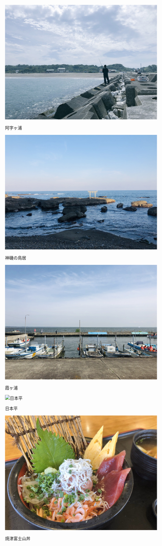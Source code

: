 ![阿字ヶ浦](photos/ajigaura.jpeg)

阿字ヶ浦

![神磯の鳥居](photos/kamiisonotorii.jpeg)

神磯の鳥居

![霞ヶ浦](photos/kasumigaura.jpeg)

霞ヶ浦

![日本平](photos/nihondaira.jpg)

日本平

![焼津富士山丼](photos/yaizu.jpeg)

焼津富士山丼
